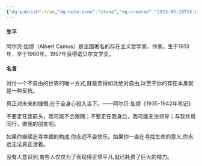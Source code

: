 ```yaml
---
{"dg-publish":true,"dg-note-icon":"stone","dg-created":"2023-05-19T15:00:00+08:00","dg-updated":"2023-05-19T15:00:00+08:00","tags":["camus","philosophers"],"dg-path":"阅读/加缪.md","permalink":"/阅读/加缪/","dgPassFrontmatter":true,"noteIcon":"stone","created":"2023-05-19T15:00:00+08:00","updated":"2023-05-19T15:00:00+08:00"}
---
```



#### 生平
阿尔贝·加缪（Albert Camus）是法国著名的存在主义哲学家、作家。生于1913年，卒于1960年。1957年获得诺贝尔文学奖。

#### 名言

对付一个不自由的世界的唯一方式,就是变得如此绝对自由,以至于你的存在本身就是一种反抗。

真正对未来的慷慨,在于全身心投入当下。——阿尔贝·加缪《1935-1942年笔记》

不要走在我前头，我可能不会跟随；不要走在我身后，我可能无法领导；与我并肩同行，做我的朋友吧。

如果你继续追寻幸福的构成,你永远不会快乐。如果你一直在寻找生命的意义,你永远无法真正活着。

没有人意识到,有些人仅仅为了表现得正常平凡,就已耗费了巨大的精力。